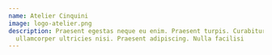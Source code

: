 ```yaml
---
name: Atelier Cinquini
image: logo-atelier.png
description: Praesent egestas neque eu enim. Praesent turpis. Curabitur
  ullamcorper ultricies nisi. Praesent adipiscing. Nulla facilisi
---
```

